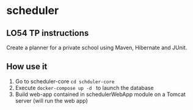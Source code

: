 # scheduler

## LO54 TP instructions
Create a planner for a private school using Maven, Hibernate and JUnit.

## How use it

1. Go to scheduler-core ```cd schduler-core```
2. Execute ```docker-compose up -d ``` to launch the database
3. Build web-app contained in schedulerWebApp module on a Tomcat server (will run the web app)
